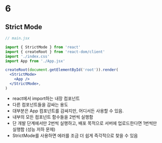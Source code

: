 # 6
## Strict Mode
```jsx
// main.jsx

import { StrictMode } from 'react'
import { createRoot } from 'react-dom/client'
import './index.css'
import App from './App.jsx'

createRoot(document.getElementById('root')).render(
  <StrictMode>
    <App />
  </StrictMode>,
)
```
- react에서 import하는 내장 컴포넌트
- 다른 컴포넌트들을 감싸는 용도
- 대부분은 App 컴포넌트를 감싸지만, 어디서든 사용할 수 있음. 
- 내부의 모든 컴포넌트 함수들을 2번씩 실행함
- 단 개발 단계에서만 2번씩 실행하고, 배포 목적으로 서버에 업로드한다면 1번씩만 실행함 (성능 저하 문제)
- StrictMode를 사용하면 에러를 조금 더 쉽게 즉각적으로 찾을 수 있음
